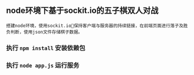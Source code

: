 ## node环境下基于sockit.io的五子棋双人对战

```
搭建node环境，使用sockit.io保持客户端与服务器的持续链接，在前端页面进行落子及胜负判断，使用json文件存储棋子数据。
```

### 执行 ``` npm install ``` 安装依赖包

### 执行 ``` node app.js ``` 运行服务